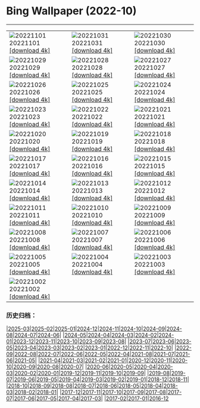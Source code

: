 # Bing Wallpaper (2022-10)
**************

<table><tr><td><img class="wallpaper" src="https://www.bing.com/th?id=OHR.SmilingPunpkins2022_ZH-CN6763384812_1920x1080.jpg" alt="20221101"> 20221101 <a href="https://www.bing.com/th?id=OHR.SmilingPunpkins2022_ZH-CN6763384812_UHD.jpg">[download 4k]</a></td><td><img class="wallpaper" src="https://www.bing.com/th?id=OHR.WychwoodForest_ZH-CN6560180288_1920x1080.jpg" alt="20221031"> 20221031 <a href="https://www.bing.com/th?id=OHR.WychwoodForest_ZH-CN6560180288_UHD.jpg">[download 4k]</a></td><td><img class="wallpaper" src="https://www.bing.com/th?id=OHR.SealRiver_ZH-CN6334858649_1920x1080.jpg" alt="20221030"> 20221030 <a href="https://www.bing.com/th?id=OHR.SealRiver_ZH-CN6334858649_UHD.jpg">[download 4k]</a></td></tr><tr><td><img class="wallpaper" src="https://www.bing.com/th?id=OHR.SeaAngel_ZH-CN6176844066_1920x1080.jpg" alt="20221029"> 20221029 <a href="https://www.bing.com/th?id=OHR.SeaAngel_ZH-CN6176844066_UHD.jpg">[download 4k]</a></td><td><img class="wallpaper" src="https://www.bing.com/th?id=OHR.FrankensteinFriday_ZH-CN5814917673_1920x1080.jpg" alt="20221028"> 20221028 <a href="https://www.bing.com/th?id=OHR.FrankensteinFriday_ZH-CN5814917673_UHD.jpg">[download 4k]</a></td><td><img class="wallpaper" src="https://www.bing.com/th?id=OHR.BridgeofSighs_ZH-CN5414607871_1920x1080.jpg" alt="20221027"> 20221027 <a href="https://www.bing.com/th?id=OHR.BridgeofSighs_ZH-CN5414607871_UHD.jpg">[download 4k]</a></td></tr><tr><td><img class="wallpaper" src="https://www.bing.com/th?id=OHR.BrockenSpecter_ZH-CN5278743909_1920x1080.jpg" alt="20221026"> 20221026 <a href="https://www.bing.com/th?id=OHR.BrockenSpecter_ZH-CN5278743909_UHD.jpg">[download 4k]</a></td><td><img class="wallpaper" src="https://www.bing.com/th?id=OHR.OrcusMouth_ZH-CN7303142999_1920x1080.jpg" alt="20221025"> 20221025 <a href="https://www.bing.com/th?id=OHR.OrcusMouth_ZH-CN7303142999_UHD.jpg">[download 4k]</a></td><td><img class="wallpaper" src="https://www.bing.com/th?id=OHR.MarienburgZell_ZH-CN4562312386_1920x1080.jpg" alt="20221024"> 20221024 <a href="https://www.bing.com/th?id=OHR.MarienburgZell_ZH-CN4562312386_UHD.jpg">[download 4k]</a></td></tr><tr><td><img class="wallpaper" src="https://www.bing.com/th?id=OHR.Knobbelzwaan_ZH-CN4850245302_1920x1080.jpg" alt="20221023"> 20221023 <a href="https://www.bing.com/th?id=OHR.Knobbelzwaan_ZH-CN4850245302_UHD.jpg">[download 4k]</a></td><td><img class="wallpaper" src="https://www.bing.com/th?id=OHR.KarstMountains_ZH-CN4719178982_1920x1080.jpg" alt="20221022"> 20221022 <a href="https://www.bing.com/th?id=OHR.KarstMountains_ZH-CN4719178982_UHD.jpg">[download 4k]</a></td><td><img class="wallpaper" src="https://www.bing.com/th?id=OHR.GeorgiaCypress_ZH-CN3705257154_1920x1080.jpg" alt="20221021"> 20221021 <a href="https://www.bing.com/th?id=OHR.GeorgiaCypress_ZH-CN3705257154_UHD.jpg">[download 4k]</a></td></tr><tr><td><img class="wallpaper" src="https://www.bing.com/th?id=OHR.SlothDay_ZH-CN4945330735_1920x1080.jpg" alt="20221020"> 20221020 <a href="https://www.bing.com/th?id=OHR.SlothDay_ZH-CN4945330735_UHD.jpg">[download 4k]</a></td><td><img class="wallpaper" src="https://www.bing.com/th?id=OHR.WartburgCastle_ZH-CN4201605751_1920x1080.jpg" alt="20221019"> 20221019 <a href="https://www.bing.com/th?id=OHR.WartburgCastle_ZH-CN4201605751_UHD.jpg">[download 4k]</a></td><td><img class="wallpaper" src="https://www.bing.com/th?id=OHR.BridalVeilFalls_ZH-CN3954641670_1920x1080.jpg" alt="20221018"> 20221018 <a href="https://www.bing.com/th?id=OHR.BridalVeilFalls_ZH-CN3954641670_UHD.jpg">[download 4k]</a></td></tr><tr><td><img class="wallpaper" src="https://www.bing.com/th?id=OHR.SwedenOwl_ZH-CN6960032096_1920x1080.jpg" alt="20221017"> 20221017 <a href="https://www.bing.com/th?id=OHR.SwedenOwl_ZH-CN6960032096_UHD.jpg">[download 4k]</a></td><td><img class="wallpaper" src="https://www.bing.com/th?id=OHR.PrinceChristianSound_ZH-CN0274463143_1920x1080.jpg" alt="20221016"> 20221016 <a href="https://www.bing.com/th?id=OHR.PrinceChristianSound_ZH-CN0274463143_UHD.jpg">[download 4k]</a></td><td><img class="wallpaper" src="https://www.bing.com/th?id=OHR.NaqsheRustam_ZH-CN9695151436_1920x1080.jpg" alt="20221015"> 20221015 <a href="https://www.bing.com/th?id=OHR.NaqsheRustam_ZH-CN9695151436_UHD.jpg">[download 4k]</a></td></tr><tr><td><img class="wallpaper" src="https://www.bing.com/th?id=OHR.RioArazas_ZH-CN9451571402_1920x1080.jpg" alt="20221014"> 20221014 <a href="https://www.bing.com/th?id=OHR.RioArazas_ZH-CN9451571402_UHD.jpg">[download 4k]</a></td><td><img class="wallpaper" src="https://www.bing.com/th?id=OHR.AlaskaMoose_ZH-CN9148253690_1920x1080.jpg" alt="20221013"> 20221013 <a href="https://www.bing.com/th?id=OHR.AlaskaMoose_ZH-CN9148253690_UHD.jpg">[download 4k]</a></td><td><img class="wallpaper" src="https://www.bing.com/th?id=OHR.AmmoniteGraveyard_ZH-CN8904427525_1920x1080.jpg" alt="20221012"> 20221012 <a href="https://www.bing.com/th?id=OHR.AmmoniteGraveyard_ZH-CN8904427525_UHD.jpg">[download 4k]</a></td></tr><tr><td><img class="wallpaper" src="https://www.bing.com/th?id=OHR.TortulaMoss_ZH-CN8695265186_1920x1080.jpg" alt="20221011"> 20221011 <a href="https://www.bing.com/th?id=OHR.TortulaMoss_ZH-CN8695265186_UHD.jpg">[download 4k]</a></td><td><img class="wallpaper" src="https://www.bing.com/th?id=OHR.ValvestinoDam_ZH-CN8397604653_1920x1080.jpg" alt="20221010"> 20221010 <a href="https://www.bing.com/th?id=OHR.ValvestinoDam_ZH-CN8397604653_UHD.jpg">[download 4k]</a></td><td><img class="wallpaper" src="https://www.bing.com/th?id=OHR.ChukchiSea_ZH-CN7218471261_1920x1080.jpg" alt="20221009"> 20221009 <a href="https://www.bing.com/th?id=OHR.ChukchiSea_ZH-CN7218471261_UHD.jpg">[download 4k]</a></td></tr><tr><td><img class="wallpaper" src="https://www.bing.com/th?id=OHR.GlassOctopus_ZH-CN6853414529_1920x1080.jpg" alt="20221008"> 20221008 <a href="https://www.bing.com/th?id=OHR.GlassOctopus_ZH-CN6853414529_UHD.jpg">[download 4k]</a></td><td><img class="wallpaper" src="https://www.bing.com/th?id=OHR.WindermereHills_ZH-CN6614218161_1920x1080.jpg" alt="20221007"> 20221007 <a href="https://www.bing.com/th?id=OHR.WindermereHills_ZH-CN6614218161_UHD.jpg">[download 4k]</a></td><td><img class="wallpaper" src="https://www.bing.com/th?id=OHR.BayofBiscay_ZH-CN6002214693_1920x1080.jpg" alt="20221006"> 20221006 <a href="https://www.bing.com/th?id=OHR.BayofBiscay_ZH-CN6002214693_UHD.jpg">[download 4k]</a></td></tr><tr><td><img class="wallpaper" src="https://www.bing.com/th?id=OHR.FlamingoTeacher_ZH-CN5688509752_1920x1080.jpg" alt="20221005"> 20221005 <a href="https://www.bing.com/th?id=OHR.FlamingoTeacher_ZH-CN5688509752_UHD.jpg">[download 4k]</a></td><td><img class="wallpaper" src="https://www.bing.com/th?id=OHR.ChongyangFestival_ZH-CN5260976551_1920x1080.jpg" alt="20221004"> 20221004 <a href="https://www.bing.com/th?id=OHR.ChongyangFestival_ZH-CN5260976551_UHD.jpg">[download 4k]</a></td><td><img class="wallpaper" src="https://www.bing.com/th?id=OHR.FairyGlen_ZH-CN4521633106_1920x1080.jpg" alt="20221003"> 20221003 <a href="https://www.bing.com/th?id=OHR.FairyGlen_ZH-CN4521633106_UHD.jpg">[download 4k]</a></td></tr><tr><td><img class="wallpaper" src="https://www.bing.com/th?id=OHR.LacChesserys_ZH-CN4136691056_1920x1080.jpg" alt="20221002"> 20221002 <a href="https://www.bing.com/th?id=OHR.LacChesserys_ZH-CN4136691056_UHD.jpg">[download 4k]</a></td><td></td><td></td></tr></table>

### 历史归档：

|[2025-03](/../2025-03/2025-03.md)|[2025-02](/../2025-02/2025-02.md)|[2025-01](/../2025-01/2025-01.md)|[2024-12](/../2024-12/2024-12.md)|[2024-11](/../2024-11/2024-11.md)|[2024-10](/../2024-10/2024-10.md)|[2024-09](/../2024-09/2024-09.md)|[2024-08](/../2024-08/2024-08.md)|[2024-07](/../2024-07/2024-07.md)|[2024-06](/../2024-06/2024-06.md)|
|[2024-05](/../2024-05/2024-05.md)|[2024-04](/../2024-04/2024-04.md)|[2024-03](/../2024-03/2024-03.md)|[2024-02](/../2024-02/2024-02.md)|[2024-01](/../2024-01/2024-01.md)|[2023-12](/../2023-12/2023-12.md)|[2023-11](/../2023-11/2023-11.md)|[2023-10](/../2023-10/2023-10.md)|[2023-09](/../2023-09/2023-09.md)|[2023-08](/../2023-08/2023-08.md)|
|[2023-07](/../2023-07/2023-07.md)|[2023-06](/../2023-06/2023-06.md)|[2023-05](/../2023-05/2023-05.md)|[2023-04](/../2023-04/2023-04.md)|[2023-03](/../2023-03/2023-03.md)|[2023-02](/../2023-02/2023-02.md)|[2023-01](/../2023-01/2023-01.md)|[2022-12](/../2022-12/2022-12.md)|[2022-11](/../2022-11/2022-11.md)|[2022-10](/2022-10.md)|
|[2022-09](/../2022-09/2022-09.md)|[2022-08](/../2022-08/2022-08.md)|[2022-07](/../2022-07/2022-07.md)|[2022-06](/../2022-06/2022-06.md)|[2022-05](/../2022-05/2022-05.md)|[2022-04](/../2022-04/2022-04.md)|[2021-08](/../2021-08/2021-08.md)|[2021-07](/../2021-07/2021-07.md)|[2021-06](/../2021-06/2021-06.md)|[2021-05](/../2021-05/2021-05.md)|
|[2021-04](/../2021-04/2021-04.md)|[2021-03](/../2021-03/2021-03.md)|[2021-02](/../2021-02/2021-02.md)|[2021-01](/../2021-01/2021-01.md)|[2020-12](/../2020-12/2020-12.md)|[2020-11](/../2020-11/2020-11.md)|[2020-10](/../2020-10/2020-10.md)|[2020-09](/../2020-09/2020-09.md)|[2020-08](/../2020-08/2020-08.md)|[2020-07](/../2020-07/2020-07.md)|
|[2020-06](/../2020-06/2020-06.md)|[2020-05](/../2020-05/2020-05.md)|[2020-04](/../2020-04/2020-04.md)|[2020-03](/../2020-03/2020-03.md)|[2020-02](/../2020-02/2020-02.md)|[2020-01](/../2020-01/2020-01.md)|[2019-12](/../2019-12/2019-12.md)|[2019-11](/../2019-11/2019-11.md)|[2019-10](/../2019-10/2019-10.md)|[2019-09](/../2019-09/2019-09.md)|
|[2019-08](/../2019-08/2019-08.md)|[2019-07](/../2019-07/2019-07.md)|[2019-06](/../2019-06/2019-06.md)|[2019-05](/../2019-05/2019-05.md)|[2019-04](/../2019-04/2019-04.md)|[2019-03](/../2019-03/2019-03.md)|[2019-02](/../2019-02/2019-02.md)|[2019-01](/../2019-01/2019-01.md)|[2018-12](/../2018-12/2018-12.md)|[2018-11](/../2018-11/2018-11.md)|
|[2018-10](/../2018-10/2018-10.md)|[2018-09](/../2018-09/2018-09.md)|[2018-08](/../2018-08/2018-08.md)|[2018-07](/../2018-07/2018-07.md)|[2018-06](/../2018-06/2018-06.md)|[2018-05](/../2018-05/2018-05.md)|[2018-04](/../2018-04/2018-04.md)|[2018-03](/../2018-03/2018-03.md)|[2018-02](/../2018-02/2018-02.md)|[2018-01](/../2018-01/2018-01.md)|
|[2017-12](/../2017-12/2017-12.md)|[2017-11](/../2017-11/2017-11.md)|[2017-10](/../2017-10/2017-10.md)|[2017-09](/../2017-09/2017-09.md)|[2017-08](/../2017-08/2017-08.md)|[2017-07](/../2017-07/2017-07.md)|[2017-06](/../2017-06/2017-06.md)|[2017-05](/../2017-05/2017-05.md)|[2017-04](/../2017-04/2017-04.md)|[2017-03](/../2017-03/2017-03.md)|
|[2017-02](/../2017-02/2017-02.md)|[2017-01](/../2017-01/2017-01.md)|[2016-12](/../2016-12/2016-12.md)